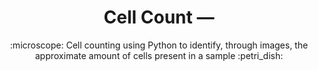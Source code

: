 <h1 align="center"> Cell Count — </h1>
<p align="center"> :microscope: Cell counting using Python to identify, through images, the approximate amount of cells present in a sample :petri_dish: </p>
